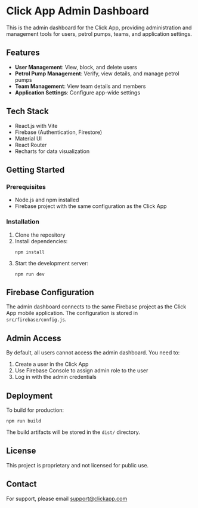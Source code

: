 # Click App Admin Dashboard

This is the admin dashboard for the Click App, providing administration and management tools for users, petrol pumps, teams, and application settings.

## Features

- **User Management**: View, block, and delete users
- **Petrol Pump Management**: Verify, view details, and manage petrol pumps
- **Team Management**: View team details and members
- **Application Settings**: Configure app-wide settings

## Tech Stack

- React.js with Vite
- Firebase (Authentication, Firestore)
- Material UI
- React Router
- Recharts for data visualization

## Getting Started

### Prerequisites

- Node.js and npm installed
- Firebase project with the same configuration as the Click App

### Installation

1. Clone the repository
2. Install dependencies:
   ```
   npm install
   ```
3. Start the development server:
   ```
   npm run dev
   ```

## Firebase Configuration

The admin dashboard connects to the same Firebase project as the Click App mobile application. The configuration is stored in `src/firebase/config.js`.

## Admin Access

By default, all users cannot access the admin dashboard. You need to:

1. Create a user in the Click App
2. Use Firebase Console to assign admin role to the user
3. Log in with the admin credentials

## Deployment

To build for production:

```
npm run build
```

The build artifacts will be stored in the `dist/` directory.

## License

This project is proprietary and not licensed for public use.

## Contact

For support, please email support@clickapp.com
